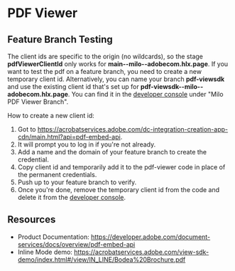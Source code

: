 # PDF Viewer

## Feature Branch Testing
The client ids are specific to the origin (no wildcards), so the stage **pdfViewerClientId** only works for **main--milo--adobecom.hlx.page**. If you want to test the pdf on a feature branch, you need to create a new temporary client id. Alternatively, you can name your branch **pdf-viewsdk** and use the existing client id that's set up for **pdf-viewsdk--milo--adobecom.hlx.page**. You can find it in the [developer console](https://developer.adobe.com/console/) under "Milo PDF Viewer Branch".

How to create a new client id:
1. Got to https://acrobatservices.adobe.com/dc-integration-creation-app-cdn/main.html?api=pdf-embed-api.
2. It will prompt you to log in if you're not already.
3. Add a name and the domain of your feature branch to create the credential.
4. Copy client id and temporarily add it to the pdf-viewer code in place of the permanent credentials.
5. Push up to your feature branch to verify.
6. Once you're done, remove the temporary client id from the code and delete it from the [developer console](https://developer.adobe.com/console/).

## Resources
- Product Documentation: https://developer.adobe.com/document-services/docs/overview/pdf-embed-api
- Inline Mode demo: https://acrobatservices.adobe.com/view-sdk-demo/index.html#/view/IN_LINE/Bodea%20Brochure.pdf
